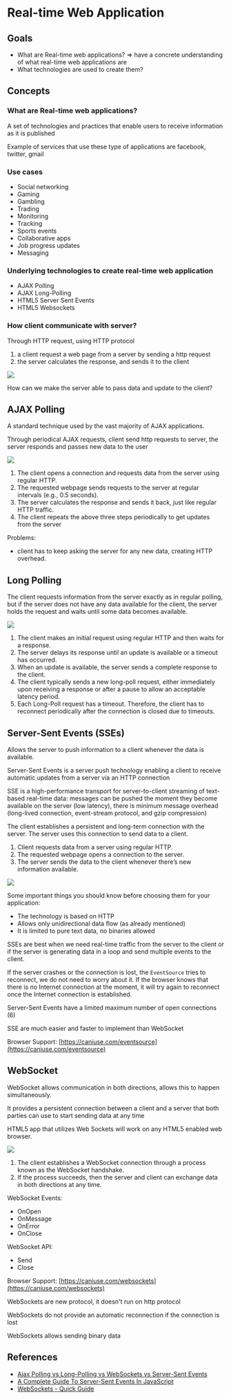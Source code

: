 # Real-time Web Application

## Goals

- What are Real-time web applications?
=> have a concrete understanding of what real-time web applications are
- What technologies are used to create them?


## Concepts

### What are Real-time web applications?

A set of technologies and practices that enable users to receive information as it is published

Example of services that use these type of applications are facebook, twitter, gmail

### Use cases

- Social networking
- Gaming
- Gambling
- Trading
- Monitoring
- Tracking
- Sports events
- Collaborative apps
- Job progress updates
- Messaging

### Underlying technologies to create real-time web application

- AJAX Polling
- AJAX Long-Polling
- HTML5 Server Sent Events
- HTML5 Websockets


### How client communicate with server?

Through HTTP request, using HTTP protocol

1. a client request a web page from a server by sending a http request
1. the server calculates the response, and sends it to the client

![](https://arrow-test-env.s3.us-east-2.amazonaws.com/rwa/1-http-request.png)

How can we make the server able to pass data and update to the client?


## AJAX Polling

A standard technique used by the vast majority of AJAX applications.

Through periodical AJAX requests, client send http requests to server, the server responds and passes new data to the user

![](https://arrow-test-env.s3.us-east-2.amazonaws.com/rwa/2-polling.png)

1. The client opens a connection and requests data from the server using regular HTTP.
2. The requested webpage sends requests to the server at regular intervals (e.g., 0.5 seconds).
3. The server calculates the response and sends it back, just like regular HTTP traffic.
4. The client repeats the above three steps periodically to get updates from the server

Problems: 

- client has to keep asking the server for any new data, creating HTTP overhead.


## Long Polling

The client requests information from the server exactly as in regular polling, but if the server does not have any data available for the client, the server holds the request and waits until some data becomes available.


![](https://arrow-test-env.s3.us-east-2.amazonaws.com/rwa/3-long-polling.png)

1. The client makes an initial request using regular HTTP and then waits for a response.
1. The server delays its response until an update is available or a timeout has occurred.
1. When an update is available, the server sends a complete response to the client.
1. The client typically sends a new long-poll request, either immediately upon receiving a response or after a pause to allow an acceptable latency period.
1. Each Long-Poll request has a timeout. Therefore, the client has to reconnect periodically after the connection is closed due to timeouts.


## Server-Sent Events (SSEs)

Allows the server to push information to a client whenever the data is available.

Server-Sent Events is a server push technology enabling a client to receive automatic updates from a server via an HTTP connection

SSE is a high-performance transport for server-to-client streaming of text-based real-time data: messages can be pushed the moment they become available on the server (low latency), there is minimum message overhead (long-lived connection, event-stream protocol, and gzip compression)

The client establishes a persistent and long-term connection with the server. The server uses this connection to send data to a client.

1. Client requests data from a server using regular HTTP.
1. The requested webpage opens a connection to the server.
1. The server sends the data to the client whenever there’s new information available.

![](https://arrow-test-env.s3.us-east-2.amazonaws.com/rwa/4-sse.png)

Some important things you should know before choosing them for your application:

- The technology is based on HTTP
- Allows only unidirectional data flow (as already mentioned)
- It is limited to pure text data, no binaries allowed

SSEs are best when we need real-time traffic from the server to the client or if the server is generating data in a loop and send multiple events to the client.

If the server crashes or the connection is lost, the `EventSource` tries to reconnect, we do not need to worry about it. If the browser knows that there is no Internet connection at the moment, it will try again to reconnect once the Internet connection is established.

Server-Sent Events have a limited maximum number of open connections (6)

SSE are much easier and faster to implement than WebSocket

Browser Support: [https://caniuse.com/eventsource](https://caniuse.com/eventsource)


## WebSocket

WebSocket allows communication in both directions, allows this to happen simultaneously.

It provides a persistent connection between a client and a server that both parties can use to start sending data at any time

HTML5 app that utilizes Web Sockets will work on any HTML5 enabled web browser.

![](https://arrow-test-env.s3.us-east-2.amazonaws.com/rwa/5-web-socket.png)

1. The client establishes a WebSocket connection through a process known as the WebSocket handshake. 
1. If the process succeeds, then the server and client can exchange data in both directions at any time.

WebSocket Events:

- OnOpen
- OnMessage
- OnError
- OnClose

WebSocket API:

- Send
- Close


Browser Support: [https://caniuse.com/websockets](https://caniuse.com/websockets)

WebSockets are new protocol, it doesn't run on http protocol

WebSockets do not provide an automatic reconnection if the connection is lost

WebSockets allows sending binary data


## References

- [Ajax Polling vs Long-Polling vs WebSockets vs Server-Sent Events](https://medium.com/geekculture/ajax-polling-vs-long-polling-vs-websockets-vs-server-sent-events-e0d65033c9ba)
- [A Complete Guide To Server-Sent Events In JavaScript](https://vhudyma-blog.eu/a-complete-guide-to-server-sent-events-in-javascript/)
- [WebSockets - Quick Guide](https://www.tutorialspoint.com/websockets/websockets_quick_guide.htm)